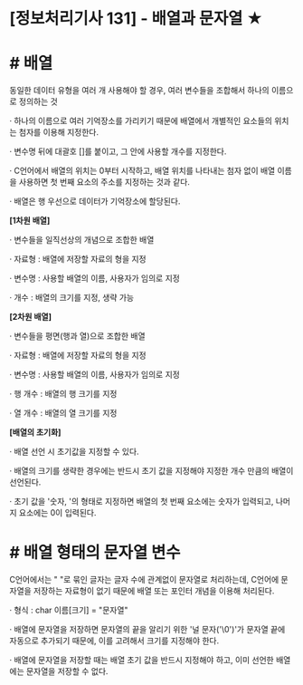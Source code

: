

# [정보처리기사 131] - 배열과 문자열 ★



# **# 배열**

동일한 데이터 유형을 여러 개 사용해야 할 경우, 여러 변수들을 조합해서 하나의 이름으로 정의하는 것



· 하나의 이름으로 여러 기억장소를 가리키기 때문에 배열에서 개별적인 요소들의 위치는 첨자를 이용해 지정한다.

· 변수명 뒤에 대괄호 []를 붙이고, 그 안에 사용할 개수를 지정한다.

· C언어에서 배열의 위치는 0부터 시작하고, 배열 위치를 나타내는 첨자 없이 배열 이름을 사용하면 첫 번째 요소의 주소를 지정하는 것과 같다.

· 배열은 행 우선으로 데이터가 기억장소에 할당된다.



**[1차원 배열]**

· 변수들을 일직선상의 개념으로 조합한 배열

· 자료형 : 배열에 저장할 자료의 형을 지정

· 변수명 : 사용할 배열의 이름, 사용자가 임의로 지정

· 개수 : 배열의 크기를 지정, 생략 가능



**[2차원 배열]**

· 변수들을 평면(행과 열)으로 조합한 배열

· 자료형 : 배열에 저장할 자료의 형을 지정

· 변수명 : 사용할 배열의 이름, 사용자가 임의로 지정

· 행 개수 : 배열의 행 크기를 지정

· 열 개수 : 배열의 열 크기를 지정



**[배열의 초기화]**

· 배열 선언 시 초기값을 지정할 수 있다.

· 배열의 크기를 생략한 경우에는 반드시 초기 값을 지정해야 지정한 개수 만큼의 배열이 선언된다.

· 초기 값을 '숫자, '의 형태로 지정하면 배열의 첫 번째 요소에는 숫자가 입력되고, 나머지 요소에는 0이 입력된다.



# **# 배열 형태의 문자열 변수**

C언어에서는 " "로 묶인 글자는 글자 수에 관계없이 문자열로 처리하는데, C언어에 문자열을 저장하는 자료형이 없기 때문에 배열 또는 포인터 개념을 이용해 처리된다.



· 형식 : char 이름[크기] = "문자열"

· 배열에 문자열을 저장하면 문자열의 끝을 알리기 위한 '널 문자('\0')'가 문자열 끝에 자동으로 추가되기 때문에, 이를 고려해서 크기를 지정해야 한다.

· 배열에 문자열을 저장할 때는 배열 초기 값을 반드시 지정해야 하고, 이미 선언한 배열에는 문자열을 저장할 수 없다.